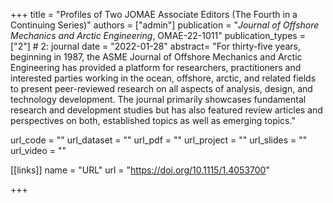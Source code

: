 +++
title = "Profiles of Two JOMAE Associate Editors (The Fourth in a Continuing Series)"
authors = ["admin"]
publication = "*Journal of Offshore Mechanics and Arctic Engineering*, OMAE-22-1011"
publication_types = ["2"] # 2: journal
date = "2022-01-28"
abstract= "For thirty-five years, beginning in 1987, the ASME Journal of Offshore Mechanics and Arctic Engineering has provided a platform for researchers, practitioners and interested parties working in the ocean, offshore, arctic, and related fields to present peer-reviewed research on all aspects of analysis, design, and technology development. The journal primarily showcases fundamental research and development studies but has also featured review articles and perspectives on both, established topics as well as emerging topics."

url_code = ""
url_dataset = ""
url_pdf = ""
url_project = ""
url_slides = ""
url_video = ""

[[links]]
    name = "URL"
    url = "https://doi.org/10.1115/1.4053700"

+++
